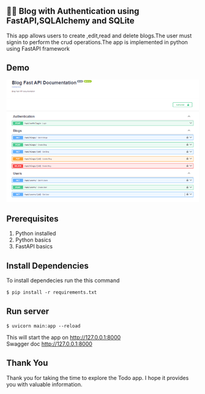 ## 📔🔐	Blog with Authentication using FastAPI,SQLAlchemy and SQLite
This app allows users to create ,edit,read and delete blogs.The user must signin to perform the crud operations.The app is implemented in python using FastAPI framework
## Demo
![demo](./screenshot.PNG)
## Prerequisites
1. Python installed
2. Python basics
3. FastAPI basics
## Install Dependencies
To install dependecies run the this command
```
$ pip install -r requirements.txt
```
## Run server
```
$ uvicorn main:app --reload
```
This will start the app on http://127.0.0.1:8000 \
Swagger doc http://127.0.0.1:8000

## Thank You
Thank you for taking the time to explore the Todo app. I hope it provides you with valuable information.
